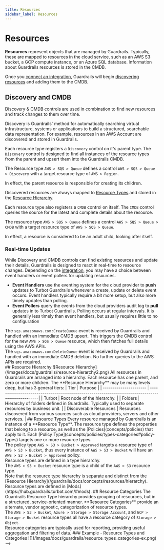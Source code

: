 ```yaml
---
title: Resources
sidebar_label: Resources
---
```


# Resources

**Resources** represent objects that are managed by Guardrails. Typically, these are
mapped to resources in the cloud service, such as an AWS S3 bucket, a GCP
compute instance, or an Azure SQL database. Information about Guardrails resources
is stored in the CMDB. 

Once you [connect an integration](/guardrails/docs/guides), Guardrails will begin [discovering resources](#discovery-and-cmdb) and adding them to the CMDB.  



## Discovery and CMDB
 
Discovery & CMDB controls are used in combination to find new resources and track changes to them over time.

Discovery is Guardrails' method for automatically searching virtual infrastructure,
systems or applications to build a structured, searchable data representation.
For example, resources in an AWS Account are discovered and stored in Guardrails.

Each resource type registers a `Discovery` control on it's parent type. The
`Discovery` control is designed to find all instances of the resource types from
the parent and upsert them into the Guardrails CMDB.

<div className="example">The Resource type <code>AWS > SQS > Queue</code> defines a
control <code>AWS > SQS > Queue > Discovery</code> with a target resource type of <code>AWS > Region</code>.
</div>

In effect, the parent resource is responsible for creating its children.

Discovered resources are always mapped to [Resource Types](#resource-types) and stored in the [Resource Hierarchy](#resource-hierarchy).


Each resource type also registers a `CMDB` control on itself. The `CMDB` control
queries the source for the latest and complete details about the resource.

<div className="example"> The resource type <code>AWS > SQS > Queue</code> defines a
control <code>AWS > SQS > Queue > CMDB</code> with a target resource type of <code>AWS > SQS > Queue</code>.
</div>

In effect, a resource is considered to be an adult child, looking after itself.

### Real-time Updates

While Discovery and CMDB controls can find existing resources and update their details, Guardrails is designed to react in real-time to resource changes.  Depending on the [integration](), you may have a choice between event handlers or event pollers for updating resources.

- **Event Handlers** use the eventing system for the cloud provider to **push** updates to Turbot Guardrails whenever a create, update or delete event occurs.  Event handlers typically require a bit more setup, but also more timely updates than polling.
- **Event Pollers** query the events from the cloud providers audit log to **pull** updates in to Turbot Guardrails.  Polling occurs at regular intervals.  It is generally less timely than event handlers, but usually requires little to no configuration


<div className="example"> The <code>sqs.amazonaws.com:CreateQueue</code> event is received by Guardrails and
handled with an immediate CMDB upsert. This triggers the CMDB control for the new <code>AWS > SQS > Queue</code> resource, which then fetches full details using the AWS APIs.
</div>

<div className="example"> The <code>sqs.amazonaws.com:DeleteQueue</code> event is received by Guardrails and handled with an immediate CMDB deletion. No further queries to the AWS APIs are required.
</div>




<!--
[Policies](/guardrails/docs/concepts/policies) can be set to manage the
configuration of resources (or sets of resources).
-->


<!--
![](/images/docs/guardrails/resources/resources-home.png)
-->

<!--
| Concept                                                   | Definition                                                     |
| --------------------------------------------------------- | -------------------------------------------------------------- |
| [Hierarchy](concepts/resources/hierarchy)                 | Information on resource hierarchy in Guardrails                |
| [Types & Categories](concepts/resources/types-categories) | Information on properties and categorization of resource types |
| [Discovery](concepts/resources/discovery)                 | Guardrails and resource discovery                              |
-->


<!--
> [!EXAMPLE]
> - `AWS > Region`
> - `AWS > Account`
> - `AWS > S3 > Bucket`
> - `Azure > SQL > Database`
> - `GCP > Compute > Instance`
-->

<!--

<div className="example">
  <ul>
    <li><code>AWS > Region</code></li>
    <li><code>AWS > Account</code></li>
    <li><code>AWS > S3 > Bucket</code></li>
    <li><code>Azure > SQL > Database</code></li>
    <li><code>GCP > Compute > Instance</code></li>
  </ul>
</div>

-->



<!-->
## Resource Hierarchy


![Resource Hierarchy](/images/docs/guardrails/resource-hierarchy2.png)
All resources in Guardrails are arranged into a hierarchy. Each resource has one
parent, and zero or more children.

The **Resource Hierarchy** may be many levels deep, but has 3 general tiers:

| Tier                   | Purpose                                                                                            |
| ---------------------- | ---------------------------------------------------------------------------------------------------|
| Turbot                 | Root node of the hierarchy.                                                                        |
| Folders                | Hierarchy of folders defined in Guardrails. Typically used to separate resources by business unit. |
| Discoverable Resources | Resources discovered from various sources such as cloud providers, servers and other services.     |



## Resource Types

Every resource managed by Guardrails is an instance of a **Resource Type**. The
resource type defines the properties that belong to a resource, as well as the
[Policies](concepts/policies) that apply to it. Each
[Policy Type](concepts/policies/types-categories#policy-types) targets one or
more resource types.

<div className="example"> The policy type <code>AWS > S3 > Bucket > Approved</code> targets a resource type of <code>AWS > S3 > Bucket</code>, thus every instance of <code>AWS > S3 > Bucket</code> will have an <code>AWS > S3 > Bucket > Approved</code> policy.
</div>

Resource types are defined in a type hierarchy.

<div className="example"> The <code>AWS > S3 > Bucket</code> resource type is a child of the <code>AWS > S3</code> resource type.
</div>

Note that the resource type hierarchy is separate and distinct from the
[Resource Hierarchy](/guardrails/docs/concepts/resources/hierarchy).

Resource types are defined in [Mods](https://hub.guardrails.turbot.com/#mods).

## Resource Categories

The Guardrails Resource Type hierarchy provides grouping of resources, but in a
structured, service-oriented manner. **Resource Categories** provide an
alternate, vendor agnostic, categorization of resource types.

<div className="example"> The <code>AWS > S3 > Bucket</code>, <code>Azure > Storage > Storage Account</code>, and <code>GCP > Storage > Bucket</code> resource types all have a resource category of <code>Storage > Object</code>.
</div>

Resource categories are typically used for reporting, providing useful
aggregation and filtering of data.

### Example - Resource Types and Categories

![](/images/docs/guardrails/resource_types_categories-ex.png)


-->